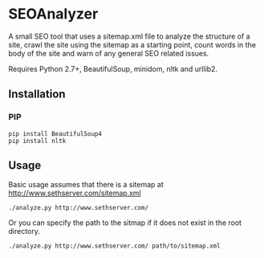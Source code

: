 SEOAnalyzer
===========

A small SEO tool that uses a sitemap.xml file to analyze the structure of a site, crawl the site using the sitemap as a starting point, count words in the body of the site and warn of any general SEO related issues.

Requires Python 2.7+, BeautifulSoup, minidom, nltk and urllib2.

Installation
------------

### PIP

```
pip install BeautifulSoup4
pip install nltk
```

Usage
-----

Basic usage assumes that there is a sitemap at http://www.sethserver.com/sitemap.xml

```
./analyze.py http://www.sethserver.com/
```

Or you can specify the path to the sitmap if it does not exist in the root directory.

```
./analyze.py http://www.sethserver.com/ path/to/sitemap.xml
```
